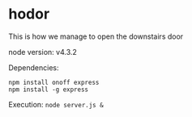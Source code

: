 # hodor
This is how we manage to open the downstairs door

node version: v4.3.2

Dependencies:
```
npm install onoff express
npm install -g express
```

Execution:
`node server.js &`

